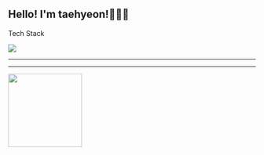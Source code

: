 <h2>Hello! I'm taehyeon!🧑🏻‍💻</h2>
<div align="left">Tech Stack</div>
<p align="left">
<a href="https://skillicons.dev">
  <img src="https://skillicons.dev/icons?i=html,css,js,ts,react" />
</a>
</p>
<hr/>

<hr/>
<div>
    <a href="https://github.com/dvp-tae"><img align="center" style="height:150" src="https://github-readme-stats.vercel.app/api/top-langs/?username=dvp-tae&layout=compact&theme=nord&hide_border=true" /></a> 
</div>
